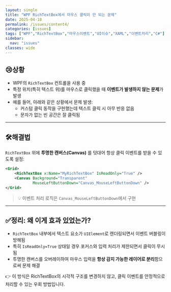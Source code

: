 ```yaml
---
layout: single
title: "WPF RichTextBox에서 마우스 클릭이 안 되는 문제"
date: 2025-04-18
permalink: /issues/content4/
categories: [issues]
tags: ["WPF","RichTextBox","마우스이벤트","UI이슈","XAML","이벤트처리","C#"]
sidebar:
  nav: "issues"
classes: wide
---
```


## 😢**상황**
* WPF의 `RichTextBox` 컨트롤을 사용 중  
* 특정 위치(특히 텍스트 위)를 마우스로 클릭했을 때 **이벤트가 발생하지 않는 문제**가 발생  
* 예를 들어, 아래와 같은 상황에서 문제 발생:
  - 커스텀 클릭 동작을 구현했는데 텍스트 클릭 시 아무 반응 없음
  - 문자가 없는 빈 공간은 잘 클릭됨

***

## 🛠️**해결법**

`RichTextBox` 위에 **투명한 캔버스(Canvas)** 를 덧대어 항상 클릭 이벤트를 받을 수 있도록 설정:

```xml
<Grid>
    <RichTextBox x:Name="MyRichTextBox" IsReadOnly="True" />
    <Canvas Background="Transparent"
            MouseLeftButtonDown="Canvas_MouseLeftButtonDown" />
</Grid>
```

> 💡 이벤트 처리 로직은 `Canvas_MouseLeftButtonDown`에서 구현

***

## ✅**정리: 왜 이게 효과 있었는가?**

* `RichTextBox` 내부에서 텍스트 요소가 `UIElement`로 렌더링되면서 이벤트 버블링이 방해됨
* 특히 `IsReadOnly=True` 상태일 경우 포커스와 입력 처리가 제한되면서 클릭이 무시됨
* 투명한 캔버스를 오버레이하여 마우스 입력을 **항상 감지 가능한 레이어로 분리**함으로써 문제 해결

👉 이 방식은 RichTextBox의 시각적 구조를 변경하지 않고, 클릭 이벤트를 안정적으로 처리할 수 있는 우회 방법입니다.
